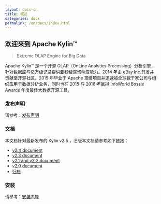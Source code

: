 ```yaml
---
layout: docs-cn
title: 概述
categories: docs
permalink: /cn/docs/index.html
---
```


欢迎来到 Apache Kylin™
------------  
> Extreme OLAP Engine for Big Data

Apache Kylin™ 是一个开源 OLAP（OnLine Analytics Processing）分析引擎，针对数据库与亿万级记录提供亚秒级查询响应能力。2014 年由 eBay Inc.开发并贡献至开源社区。2015 年毕业于 Apache 顶级项目并迅速被全球数千家公司与组织应用于数据分析业务，同时也在 2015 与 2016 年赢得 InfoWorld Bossie Awards 年度最佳大数据开源工具。 



### 发布声明

请参考：[发布声明](/cn/docs/releases/kylin_release_notes.html)



### 文档

本文档针对最新发布的 Kylin v2.5 ，旧版本文档请参考如下链接：

- [v2.4 document](/cn/docs24/)
- [v2.3 document](/cn/docs23/)
- [v2.1 and v2.2 document](/cn/docs21/)
- [v2.0 document](/cn/docs20/)
- [归档](/archive/)



### 安装 
 
请参考：[安装向导](/cn/docs/install/)



